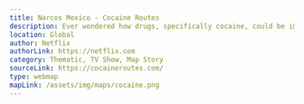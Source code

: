 ```yaml
---
title: Narcos Mexico - Cocaine Routes
description: Ever wondered how drugs, specifically cocaine, could be imported and sold in your neighbourhood? As a side project for the TV show Narcos Mexico, Netflix created this web app to simulate a delivery from Mexico to an entered adress. 
location: Global
author: Netflix
authorLink: https://netflix.com
category: Thematic, TV Show, Map Story
sourceLink: https://cocaineroutes.com/
type: webmap
mapLink: /assets/img/maps/cocaine.png
---
```


